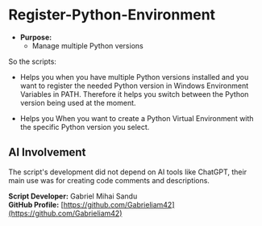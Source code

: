 # Register-Python-Environment



* **Purpose:**
  * Manage multiple Python versions

So the scripts:
* Helps you when you have multiple Python versions installed and you want to register the needed Python version in Windows Environment Variables in PATH.
Therefore it helps you switch between the Python version being used at the moment.

* Helps you When you want to create a Python Virtual Environment with the specific Python version you select.









## AI Involvement

The script's development did not depend on AI tools like ChatGPT, their main use was for creating code comments and descriptions.



**Script Developer:** Gabriel Mihai Sandu  
**GitHub Profile:** [https://github.com/Gabrieliam42](https://github.com/Gabrieliam42)
